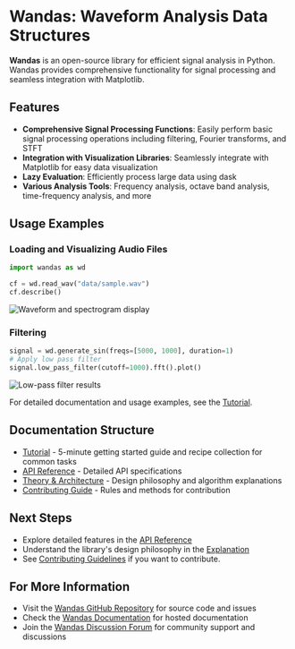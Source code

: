 # Wandas: **W**aveform **An**alysis **Da**ta **S**tructures

**Wandas** is an open-source library for efficient signal analysis in Python. Wandas provides comprehensive functionality for signal processing and seamless integration with Matplotlib.

## Features

- **Comprehensive Signal Processing Functions**: Easily perform basic signal processing operations including filtering, Fourier transforms, and STFT
- **Integration with Visualization Libraries**: Seamlessly integrate with Matplotlib for easy data visualization
- **Lazy Evaluation**: Efficiently process large data using dask
- **Various Analysis Tools**: Frequency analysis, octave band analysis, time-frequency analysis, and more

## Usage Examples

### Loading and Visualizing Audio Files

```python
import wandas as wd

cf = wd.read_wav("data/sample.wav")
cf.describe()
```

![Waveform and spectrogram display](../assets/images/read_wav_describe.png)

### Filtering

```python
signal = wd.generate_sin(freqs=[5000, 1000], duration=1)
# Apply low pass filter
signal.low_pass_filter(cutoff=1000).fft().plot()
```

![Low-pass filter results](../assets/images/low_pass_filter.png)

For detailed documentation and usage examples, see the [Tutorial](tutorial/index.md).

## Documentation Structure

- [Tutorial](tutorial/index.md) - 5-minute getting started guide and recipe collection for common tasks
- [API Reference](api/index.md) - Detailed API specifications
- [Theory & Architecture](explanation/index.md) - Design philosophy and algorithm explanations
- [Contributing Guide](contributing.md) - Rules and methods for contribution

## Next Steps

- Explore detailed features in the [API Reference](../api/index.md)
- Understand the library's design philosophy in the [Explanation](../explanation/index.md)
- See [Contributing Guidelines](./contributing.md) if you want to contribute.

## For More Information

- Visit the [Wandas GitHub Repository](https://github.com/kasahart/wandas) for source code and issues
- Check the [Wandas Documentation](https://kasahart.github.io/wandas/) for hosted documentation
- Join the [Wandas Discussion Forum](https://github.com/kasahart/wandas/discussions) for community support and discussions

